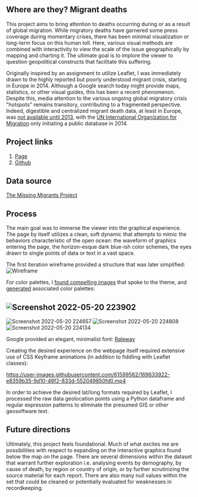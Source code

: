 ## Where are they? Migrant deaths
This project aims to bring attention to deaths occurring during or as a result of global migration. While migratory deaths have garnered some press coverage during momentary crises, there has been minimal visualization or long-term focus on this human toll. Here, various visual methods are combined with interactivity to view the scale of the issue geographically by mapping and charting it. The ultimate goal is to implore the viewer to question geopolitical constructs that facilitate this suffering.

Originally inspired by an assignment to utilize Leaflet, I was immediately drawn to the highly reported but poorly understood migrant crisis, starting in Europe in 2014. Although a Google search today might provide maps, statistics, or other visual guides, this has been a recent phenomenon. Despite this, media attention to the various ongoing global migratory crisis "hotspots" remains transitory, contributing to a fragmented perspective. Indeed, digestible and centralized migrant death data, at least in Europe, was [not available until 2013](http://www.themigrantsfiles.com/), with the [UN International Organization for Migration](https://www.iom.int/iom-history) only initiating a public database in 2014.

## Project links
1. [Page](https://beninbar.github.io/Migrant-deaths-2014-2022/finalproject.html)
2. [Github](https://github.com/beninbar/Migrant-deaths-2014-2022)

## Data source
[The Missing Migrants Project](https://missingmigrants.iom.int/downloads)

## Process
The main goal was to immerse the viewer into the graphical experience. The page by itself utilizes a clean, soft dynamic that attempts to mimic the behaviors characteristic of the open ocean: the waveform of graphics entering the page, the horizon-esque dark blue-ish color schemes, the eyes drawn to single points of data or text in a vast space.

The first iteration wireframe provided a structure that was later simplified:
![Wireframe](https://user-images.githubusercontent.com/61599562/169631024-2e544c71-7b9b-45eb-b39d-25439a4f0c5b.jpg)

For color palettes, I [found compelling images](https://unsplash.com/s/photos/migrant) that spoke to the theme, and [generated](https://palettegenerator.com/) associated color palettes:

![Screenshot 2022-05-20 223902](https://user-images.githubusercontent.com/61599562/169631132-18d28a8d-61ff-4495-b125-99517a6c3098.jpg)
----------------------------------------------------------------------------------------------------------------------------------------
![Screenshot 2022-05-20 224657](https://user-images.githubusercontent.com/61599562/169631433-aeb6787b-0483-45c9-b77b-0e6b6128b5d8.jpg)
![Screenshot 2022-05-20 224808](https://user-images.githubusercontent.com/61599562/169631439-3997466e-fbab-4395-827b-d64085070731.jpg)
![Screenshot 2022-05-20 224134](https://user-images.githubusercontent.com/61599562/169631213-78c04455-09ce-44ba-855f-4d495208b9a7.jpg)


Google provided an elegant, minimalist font: [Raleway](https://fonts.google.com/specimen/Raleway)

Creating the desired experience on the webpage itself required extensive use of CSS Keyframe animations (in addition to fiddling with Leaflet classes):

https://user-images.githubusercontent.com/61599562/169633922-e8359b35-9d10-46f2-833d-552049850fd0.mp4



In order to achieve the desired lat/long formats required by Leaflet, I processed the raw data geolocation points using a Python dataframe and regular expression patterns to eliminate the presumed GIS or other geosoftware text.

## Future directions
Ultimately, this project feels foundational. Much of what excites me are possibilities with respect to expanding on the interactive graphics found below the map on the page. There are several dimensions within the dataset that warrant further exploration i.e. analysing events by demography, by cause of death, by region or country of origin, or by further scrutinizing the source material for each report. There are also many null values within the set that could be cleaned or potentially evaluated for weaknesses in recordkeeping.

